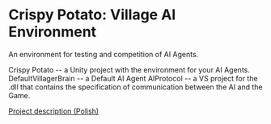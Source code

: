 # Crispy Potato: Village AI Environment
An environment for testing and competition of AI Agents.

Crispy Potato -- a Unity project with the environment for your AI Agents.  
DefaultVillagerBrain -- a Default AI Agent
AIProtocol -- a VS project for the .dll that contains the specification of communication between the AI and the Game.

[Project description (Polish)](./project_description_polish.md)

